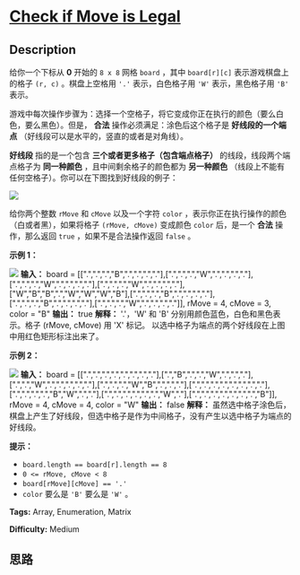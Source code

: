 # [Check if Move is Legal][title]

## Description

给你一个下标从  **0**  开始的 `8 x 8` 网格 `board` ，其中 `board[r][c]` 表示游戏棋盘上的格子 `(r, c)`
。棋盘上空格用 `'.'` 表示，白色格子用 `'W'` 表示，黑色格子用 `'B'` 表示。

游戏中每次操作步骤为：选择一个空格子，将它变成你正在执行的颜色（要么白色，要么黑色）。但是， **合法** 操作必须满足：涂色后这个格子是
**好线段的一个端点**  （好线段可以是水平的，竖直的或者是对角线）。

**好线段**  指的是一个包含 **三个或者更多格子（包含端点格子）** 的线段，线段两个端点格子为 **同一种颜色**  ，且中间剩余格子的颜色都为
**另一种颜色**  （线段上不能有任何空格子）。你可以在下图找到好线段的例子：

![](https://assets.leetcode.com/uploads/2021/07/22/goodlines5.png)

给你两个整数 `rMove` 和 `cMove` 以及一个字符 `color` ，表示你正在执行操作的颜色（白或者黑），如果将格子 `(rMove,
cMove)` 变成颜色 `color` 后，是一个  **合法**  操作，那么返回 `true` ，如果不是合法操作返回 `false` 。



**示例 1：**

![](https://assets.leetcode.com/uploads/2021/07/10/grid11.png)
            **输入：** board = [[".",".",".","B",".",".",".","."],[".",".",".","W",".",".",".","."],[".",".",".","W",".",".",".","."],[".",".",".","W",".",".",".","."],["W","B","B",".","W","W","W","B"],[".",".",".","B",".",".",".","."],[".",".",".","B",".",".",".","."],[".",".",".","W",".",".",".","."]], rMove = 4, cMove = 3, color = "B"    **输出：** true    **解释：** '.'，'W' 和 'B' 分别用颜色蓝色，白色和黑色表示。格子 (rMove, cMove) 用 'X' 标记。    以选中格子为端点的两个好线段在上图中用红色矩形标注出来了。    

**示例 2：**

![](https://assets.leetcode.com/uploads/2021/07/10/grid2.png)
            **输入：** board = [[".",".",".",".",".",".",".","."],[".","B",".",".","W",".",".","."],[".",".","W",".",".",".",".","."],[".",".",".","W","B",".",".","."],[".",".",".",".",".",".",".","."],[".",".",".",".","B","W",".","."],[".",".",".",".",".",".","W","."],[".",".",".",".",".",".",".","B"]], rMove = 4, cMove = 4, color = "W"    **输出：** false    **解释：** 虽然选中格子涂色后，棋盘上产生了好线段，但选中格子是作为中间格子，没有产生以选中格子为端点的好线段。    



**提示：**

  * `board.length == board[r].length == 8`
  * `0 <= rMove, cMove < 8`
  * `board[rMove][cMove] == '.'`
  * `color` 要么是 `'B'` 要么是 `'W'` 。


**Tags:** Array, Enumeration, Matrix

**Difficulty:** Medium

## 思路

[title]: https://leetcode-cn.com/problems/check-if-move-is-legal
